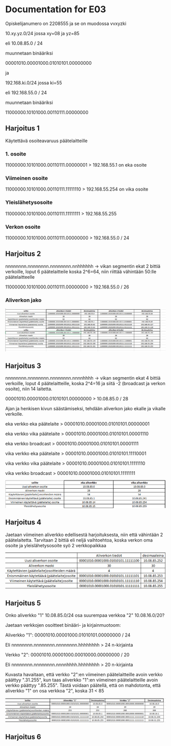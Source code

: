 # Documentation for E03

Opiskelijanumero on 2208555 ja se on muodossa vvxyzki

10.xy.yz.0/24 jossa xy=08 ja yz=85

eli 10.08.85.0 / 24

muunnetaan binääriksi

00001010.00001000.01010101.00000000

ja

192.168.ki.0/24 jossa ki=55

eli 192.168.55.0 / 24

muunnetaan binääriksi

11000000.10101000.00110111.00000000

## Harjoitus 1

Käytettävä osoiteavaruus päätelaitteille

### 1. osoite

11000000.10101000.00110111.00000001 > 192.168.55.1 on eka osoite

### Viimeinen osoite

11000000.10101000.00110111.11111110 > 192.168.55.254 on vika osoite

### Yleislähetysosoite

11000000.10101000.00110111.11111111 > 192.168.55.255

### Verkon osoite

11000000.10101000.00110111.00000000 > 192.168.55.0 / 24

## Harjoitus 2

nnnnnnnn.nnnnnnnn.nnnnnnnn.nnhhhhhh -> vikan segmentin ekat 2 bittiä verkoille, loput 6 päätelaitteile koska 2^6=64, niin riittää vähintään 50:lle päätelaitteelle

11000000.10101000.00110111.00000000 > 192.168.55.0 / 26

### Aliverkon jako

![verkon jako](documentation/E03/verkonjako.PNG)

## Harjoitus 3

nnnnnnnn.nnnnnnnn.nnnnnnnn.nnnnhhhh -> vikan segmentin ekat 4 bittiä verkoille, loput 4 päätelaitteille, koska 2^4=16 ja siitä -2 (broadcast ja verkon osoite), niin 14 laitetta.

00001010.00001000.01010101.00000000 > 10.08.85.0 / 28

Ajan ja henkisen kivun säästämiseksi, tehdään aliverkon jako ekalle ja vikalle verkolle.

eka verkko eka päätelaite > 00001010.00001000.01010101.00000001

eka verkko vika päätelaite > 00001010.00001000.01010101.00001110

eka verkko broadcast > 00001010.00001000.01010101.00001111

vika verkko eka päätelaite > 00001010.00001000.01010101.11110001

vika verkko vika päätelaite > 00001010.00001000.01010101.11111110

vika verkko broadcast > 00001010.00001000.01010101.11111111

![verkon jako](documentation/E03/harj3verkjak.PNG)

## Harjoitus 4

Jaetaan viimeinen aliverkko edellisestä harjoituksesta, niin että vähintään 2 päätelaitetta. Tarvitaan 2 bittiä eli neljä vaihtoehtoa, koska verkon oma osoite ja yleislähetysosoite syö 2 verkkopaikkaa

![Pieni aliverkko](documentation/E03/Aliverkko.PNG)

## Harjoitus 5

Onko aliverkko "1" 10.08.85.0/24 osa suurempaa verkkoa "2" 10.08.16.0/20?

Jaetaan verkkojen osoitteet binääri- ja kirjainmuotoom:

Aliverkko "1": 00001010.00001000.01010101.00000000 / 24

Eli nnnnnnnn.nnnnnnnn.nnnnnnnn.hhhhhhhh > 24 n-kirjainta

Verkko "2": 00001010.00001000.00010000.00000000 / 20

Eli nnnnnnnn.nnnnnnnn.nnnnhhhh.hhhhhhhh > 20 n-kirjainta

Kuvasta havaitaan, että verkko "2":en viimeinen päätelaitteille avoin verkko päättyy ".31.255", kun taas aliverkko "1":en viimeinen päätelaitteille avoin verkko päättyy ".85.255". Tästä voidaan päätellä, että on mahdotonta, että aliverkko "1" on osa verkkoa "2", koska 31 < 85

![Pieni ja iso aliverkko](documentation/E03/isopieniverkko.PNG)

## Harjoitus 6
